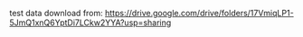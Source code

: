 test data download from:
https://drive.google.com/drive/folders/17VmiqLP1-5JmQ1xnQ6YptDi7LCkw2YYA?usp=sharing
